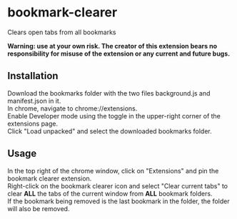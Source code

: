 # bookmark-clearer
Clears open tabs from all bookmarks

**Warning: use at your own risk. The creator of this extension bears no responsibility for misuse of the extension or any current and future bugs.**

## Installation
Download the bookmarks folder with the two files background.js and manifest.json in it.  
In chrome, navigate to chrome://extensions.  
Enable Developer mode using the toggle in the upper-right corner of the extensions page.  
Click "Load unpacked" and select the downloaded bookmarks folder.

## Usage
In the top right of the chrome window, click on "Extensions" and pin the bookmark clearer extension.  
Right-click on the bookmark clearer icon and select "Clear current tabs" to clear **ALL** the tabs of the current window from **ALL** bookmark folders.  
If the bookmark being removed is the last bookmark in the folder, the folder will also be removed.
